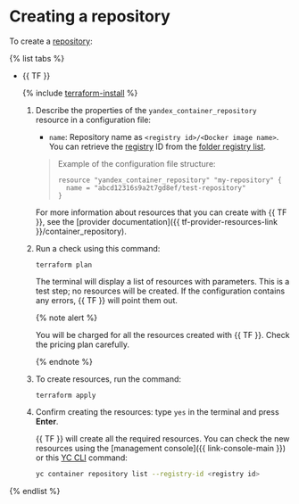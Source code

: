 # Creating a repository

To create a [repository](../../concepts/repository.md):

{% list tabs %}

- {{ TF }}

  {% include [terraform-install](../../../_includes/terraform-install.md) %}
  1. Describe the properties of the `yandex_container_repository` resource in a configuration file:
     * `name`: Repository name as `<registry id>/<Docker image name>`. You can retrieve the [registry](../../concepts/registry.md) ID from the [folder registry list](../registry/registry-list.md#registry-list).

     > Example of the configuration file structure:
     >
     > ```
     > resource "yandex_container_repository" "my-repository" {
     >   name = "abcd12316s9a2t7gd8ef/test-repository"
     > }
     > ```

     For more information about resources that you can create with {{ TF }}, see the [provider documentation]({{ tf-provider-resources-link }}/container_repository).

  1. Run a check using this command:

     ```
     terraform plan
     ```

     The terminal will display a list of resources with parameters. This is a test step; no resources will be created. If the configuration contains any errors, {{ TF }} will point them out.

     {% note alert %}

     You will be charged for all the resources created with {{ TF }}. Check the pricing plan carefully.

     {% endnote %}

  1. To create resources, run the command:

     ```
     terraform apply
     ```

  1. Confirm creating the resources: type `yes` in the terminal and press **Enter**.

     {{ TF }} will create all the required resources. You can check the new resources using the [management console]({{ link-console-main }}) or this [YC CLI](../../../cli/) command:

     ```bash
     yc container repository list --registry-id <registry id>
     ```

{% endlist %}